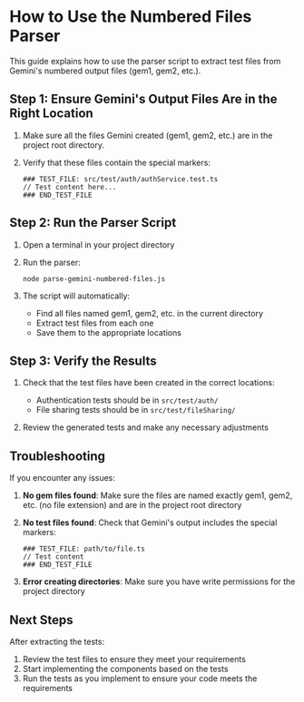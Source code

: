 # How to Use the Numbered Files Parser

This guide explains how to use the parser script to extract test files from Gemini's numbered output files (gem1, gem2, etc.).

## Step 1: Ensure Gemini's Output Files Are in the Right Location

1. Make sure all the files Gemini created (gem1, gem2, etc.) are in the project root directory.

2. Verify that these files contain the special markers:
   ```
   ### TEST_FILE: src/test/auth/authService.test.ts
   // Test content here...
   ### END_TEST_FILE
   ```

## Step 2: Run the Parser Script

1. Open a terminal in your project directory

2. Run the parser:
   ```
   node parse-gemini-numbered-files.js
   ```

3. The script will automatically:
   - Find all files named gem1, gem2, etc. in the current directory
   - Extract test files from each one
   - Save them to the appropriate locations

## Step 3: Verify the Results

1. Check that the test files have been created in the correct locations:
   - Authentication tests should be in `src/test/auth/`
   - File sharing tests should be in `src/test/fileSharing/`

2. Review the generated tests and make any necessary adjustments

## Troubleshooting

If you encounter any issues:

1. **No gem files found**: Make sure the files are named exactly gem1, gem2, etc. (no file extension) and are in the project root directory

2. **No test files found**: Check that Gemini's output includes the special markers:
   ```
   ### TEST_FILE: path/to/file.ts
   // Test content
   ### END_TEST_FILE
   ```

3. **Error creating directories**: Make sure you have write permissions for the project directory

## Next Steps

After extracting the tests:

1. Review the test files to ensure they meet your requirements
2. Start implementing the components based on the tests
3. Run the tests as you implement to ensure your code meets the requirements

